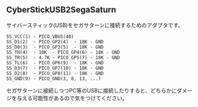 CyberStickUSB2SegaSaturn
----
サイバースティック(USB)をセガサターンに接続するためのアダプタです。

    SS_VCC(1) - PICO_VBUS(40)
    SS_D1(2)  - PICO_GP2(4)  - 18K - GND
    SS_D0(3)  - PICO_GP3(5)  - 18K - GND
    SS_TH(4)  - 10K  - PICO_GP4(6) - 18K - GND
    SS_TR(5)  - 4.7K - PICO_GP5(7) - 18K - GND
    SS_TL(6)  - PICO_GP6(9)  - 18K - GND
    SS_D3(7)  - PICO_GP7(10) - 18K - GND
    SS_D2(8)  - PICO_GP8(11) - 18K - GND
    SS_GND(9) - PICO_GND(3, 8, 13, ...)

セガサターンに接続しつつPC等のUSBに接続したりすると、どちらかにダメージを与える可能性があるので気をつけてください。
